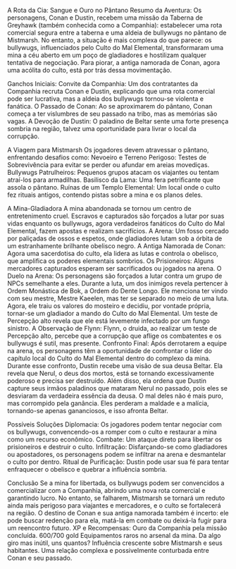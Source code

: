 A Rota da Cia: Sangue e Ouro no Pântano
Resumo da Aventura: Os personagens, Conan e Dustin, recebem uma missão da Taberna de Greyhawk (também conhecida como a Companhia): estabelecer uma rota comercial segura entre a taberna e uma aldeia de bullywugs no pântano de Mistmarsh. No entanto, a situação é mais complexa do que parece: os bullywugs, influenciados pelo Culto do Mal Elemental, transformaram uma mina a céu aberto em um poço de gladiadores e hostilizam qualquer tentativa de negociação. Para piorar, a antiga namorada de Conan, agora uma acólita do culto, está por trás dessa movimentação.

Ganchos Iniciais:
Convite da Companhia: Um dos contratantes da Companhia recruta Conan e Dustin, explicando que uma rota comercial pode ser lucrativa, mas a aldeia dos bullywugs tornou-se violenta e fanática.
O Passado de Conan: Ao se aproximarem do pântano, Conan começa a ter vislumbres de seu passado na tribo, mas as memórias são vagas.
A Devoção de Dustin: O paladino de Beltar sente uma forte presença sombria na região, talvez uma oportunidade para livrar o local da corrupção.

A Viagem para Mistmarsh
Os jogadores devem atravessar o pântano, enfrentando desafios como:
Nevoeiro e Terreno Perigoso: Testes de Sobrevivência para evitar se perder ou afundar em areias movediças.
Bullywugs Patrulheiros: Pequenos grupos atacam os viajantes ou tentam atraí-los para armadilhas.
Basilisco da Lama: Uma fera petrificante que assola o pântano.
Ruínas de um Templo Elemental: Um local onde o culto fez rituais antigos, contendo pistas sobre a mina e os planos deles.

A Mina-Gladiadora
A mina abandonada se tornou um centro de entretenimento cruel. Escravos e capturados são forçados a lutar por suas vidas enquanto os bullywugs, agora verdadeiros fanáticos do Culto do Mal Elemental, fazem apostas e realizam sacrifícios.
A Arena: Um fosso cercado por paliçadas de ossos e espetos, onde gladiadores lutam sob a órbita de um estranhamente brilhante obelisco negro.
A Antiga Namorada de Conan: Agora uma sacerdotisa do culto, ela lidera as lutas e controla o obelisco, que amplifica os poderes elementais sombrios.
Os Prisioneiros: Alguns mercadores capturados esperam ser sacrificados ou jogados na arena.
O Duelo na Arena: Os personagens são forçados a lutar contra um grupo de NPCs semelhante a eles. Durante a luta, um dos inimigos revela pertencer à Ordem Monástica de Bok, a Ordem do Dente Longo. Ele menciona ter vindo com seu mestre, Mestre Kaeelen, mas ter se separado no meio de uma luta. Agora, ele traiu os valores do mosteiro e decidiu, por vontade própria, tornar-se um gladiador a mando do Culto do Mal Elemental. Um teste de Percepção alto revela que ele está levemente infectado por um fungo sinistro.
A Observação de Flynn: Flynn, o druida, ao realizar um teste de Percepção alto, percebe que a corrupção que aflige os combatentes e os bullywugs é sutil, mas presente.
Confronto Final: Após derrotarem a equipe na arena, os personagens têm a oportunidade de confrontar o líder do capítulo local do Culto do Mal Elemental dentro do complexo da mina. Durante esse confronto, Dustin recebe uma visão de sua deusa Beltar. Ela revela que Nerul, o deus dos mortos, está se tornando excessivamente poderoso e precisa ser destruído. Além disso, ela ordena que Dustin capture seus irmãos paladinos que mataram Nerul no passado, pois eles se desviaram da verdadeira essência da deusa. O mal deles não é mais puro, mas corrompido pela ganância. Eles perderam a maldade e a malícia, tornando-se apenas gananciosos, e isso afronta Beltar.

Possíveis Soluções
Diplomacia: Os jogadores podem tentar negociar com os bullywugs, convencendo-os a romper com o culto e restaurar a mina como um recurso econômico.
Combate: Um ataque direto para libertar os prisioneiros e destruir o culto.
Infiltração: Disfarçando-se como gladiadores ou apostadores, os personagens podem se infiltrar na arena e desmantelar o culto por dentro.
Ritual de Purificação: Dustin pode usar sua fé para tentar enfraquecer o obelisco e quebrar a influência sombria.

Conclusão
Se a mina for libertada, os bullywugs podem ser convencidos a comercializar com a Companhia, abrindo uma nova rota comercial e garantindo lucro. No entanto, se falharem, Mistmarsh se tornará um reduto ainda mais perigoso para viajantes e mercadores, e o culto se fortalecerá na região.
O destino de Conan e sua antiga namorada também é incerto: ele pode buscar redenção para ela, matá-la em combate ou deixá-la fugir para um reencontro futuro.
XP e Recompensas:
Ouro da Companhia pela missão concluída.
600/700 gold
Equipamentos raros no arsenal da mina.
Da algo giro mas inútil, uns quantos?
Influência crescente sobre Mistmarsh e seus habitantes.
Uma relação complexa e possivelmente conturbada entre Conan e seu passado.


















